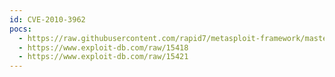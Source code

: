 ```yaml
---
id: CVE-2010-3962
pocs:
  - https://raw.githubusercontent.com/rapid7/metasploit-framework/master/modules/exploits/windows/browser/ms10_090_ie_css_clip.rb
  - https://www.exploit-db.com/raw/15418
  - https://www.exploit-db.com/raw/15421
---
```

